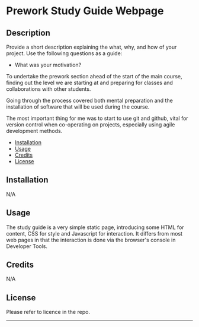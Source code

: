 # Prework Study Guide Webpage
 
## Description

Provide a short description explaining the what, why, and how of your project. Use the following questions as a guide:

- What was your motivation?

To undertake the prework section ahead of the start of the main course, finding out the level we are starting at and preparing for classes and collaborations with other students.

Going through the process covered both mental preparation and the installation of software that will be used during the course.

The most important thing for me was to start to use git and github, vital for version control when co-operating on projects, especially using agile development methods.


- [Installation](#installation)
- [Usage](#usage)
- [Credits](#credits)
- [License](#license)

## Installation

N/A

## Usage

The study guide is a very simple static page, introducing some HTML for content, CSS for style and Javascript for interaction. It differs from most web pages in that the interaction is done via the browser's console in Developer Tools.

## Credits

N/A

## License

Please refer to licence in the repo.

---


